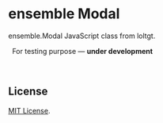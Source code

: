 # ensemble Modal

ensemble.Modal JavaScript class from loltgt.

 
For testing purpose — **under development**

 

## License

[MIT License](LICENSE).

